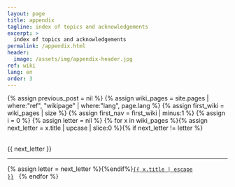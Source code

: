 ```yaml
---
layout: page
title: appendix
tagline: index of topics and acknowledgements
excerpt: >
  index of topics and acknowledgements
permalink: /appendix.html
header:
  image: /assets/img/appendix-header.jpg
ref: wiki
lang: en
order: 3
---
```

{% assign previous_post = nil %}
{% assign wiki_pages = site.pages | where:"ref", "wikipage" | where:"lang", page.lang %}
{% assign  first_wiki = wiki_pages | size %}
{% assign first_nav = first_wiki | minus:1 %}
{% assign i = 0 %}
{% assign letter = nil %}
{% for x in wiki_pages %}{% assign next_letter = x.title | upcase | slice:0 %}{% if next_letter != letter %}


<br>
{{ next_letter }}

---
{% assign letter = next_letter %}{%endif%}<code><a href="{{x.url}}">{{ x.title | escape }}</a></code>&nbsp;&nbsp;&nbsp;{% endfor %}
<br />    

